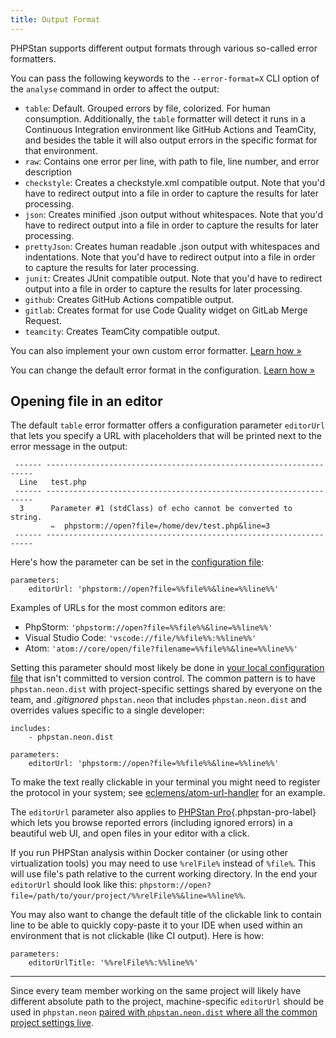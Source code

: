 ```yaml
---
title: Output Format
---
```


PHPStan supports different output formats through various so-called error formatters.

You can pass the following keywords to the `--error-format=X` CLI option of the `analyse` command in order to affect the output:

- `table`: Default. Grouped errors by file, colorized. For human consumption. Additionally, the `table` formatter will detect it runs in a Continuous Integration environment like GitHub Actions and TeamCity, and besides the table it will also output errors in the specific format for that environment.
- `raw`: Contains one error per line, with path to file, line number, and error description
- `checkstyle`: Creates a checkstyle.xml compatible output. Note that you'd have to redirect output into a file in order to capture the results for later processing.
- `json`: Creates minified .json output without whitespaces. Note that you'd have to redirect output into a file in order to capture the results for later processing.
- `prettyJson`: Creates human readable .json output with whitespaces and indentations. Note that you'd have to redirect output into a file in order to capture the results for later processing.
- `junit`: Creates JUnit compatible output. Note that you'd have to redirect output into a file in order to capture the results for later processing.
- `github`: Creates GitHub Actions compatible output.
- `gitlab`: Creates format for use Code Quality widget on GitLab Merge Request.
- `teamcity`: Creates TeamCity compatible output.

You can also implement your own custom error formatter. [Learn how »](/developing-extensions/error-formatters)

You can change the default error format in the configuration. [Learn how »](/config-reference#errorformat)

Opening file in an editor
--------------

The default `table` error formatter offers a configuration parameter `editorUrl` that lets you specify a URL with placeholders that will be printed next to the error message in the output:

```
 ------ -------------------------------------------------------------------
  Line   test.php
 ------ -------------------------------------------------------------------
  3      Parameter #1 (stdClass) of echo cannot be converted to string.
         ✏️  phpstorm://open?file=/home/dev/test.php&line=3
 ------ -------------------------------------------------------------------
```

Here's how the parameter can be set in the [configuration file](/config-reference):

```neon
parameters:
	editorUrl: 'phpstorm://open?file=%%file%%&line=%%line%%'
```

Examples of URLs for the most common editors are:

* PhpStorm: `'phpstorm://open?file=%%file%%&line=%%line%%'`
* Visual Studio Code: `'vscode://file/%%file%%:%%line%%'`
* Atom: `'atom://core/open/file?filename=%%file%%&line=%%line%%'`

Setting this parameter should most likely be done in [your local configuration file](/config-reference#multiple-files) that isn't committed to version control. The common pattern is to have `phpstan.neon.dist` with project-specific settings shared by everyone on the team, and *.gitignored* `phpstan.neon` that includes `phpstan.neon.dist` and overrides values specific to a single developer:

```neon
includes:
	- phpstan.neon.dist

parameters:
	editorUrl: 'phpstorm://open?file=%%file%%&line=%%line%%'
```

To make the text really clickable in your terminal you might need to register the protocol in your system; see [eclemens/atom-url-handler](https://github.com/eclemens/atom-url-handler) for an example.

The `editorUrl` parameter also applies to [PHPStan Pro](https://phpstan.org/blog/introducing-phpstan-pro){.phpstan-pro-label} which lets you browse reported errors (including ignored errors) in a beautiful web UI, and open files in your editor with a click.

If you run PHPStan analysis within Docker container (or using other virtualization tools) you may need to use `%relFile%` instead of `%file%`. This will use file's path relative to the current working directory. In the end your `editorUrl` should look like this: `phpstorm://open?file=/path/to/your/project/%%relFile%%&line=%%line%%`.

You may also want to change the default title of the clickable link to contain line to be able to quickly copy-paste it to your IDE when used within an environment that is not clickable (like CI output). Here is how:
```neon
parameters:
	editorUrlTitle: '%%relFile%%:%%line%%'
```

--------------------

Since every team member working on the same project will likely have different absolute path to the project, machine-specific `editorUrl` should be used in `phpstan.neon` [paired with `phpstan.neon.dist` where all the common project settings live](/config-reference#multiple-files).
